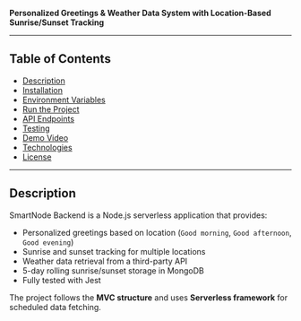 **Personalized Greetings & Weather Data System with Location-Based Sunrise/Sunset Tracking**

---

## Table of Contents
- [Description](#description)
- [Installation](#installation)
- [Environment Variables](#environment-variables)
- [Run the Project](#run-the-project)
- [API Endpoints](#api-endpoints)
- [Testing](#testing)
- [Demo Video](#demo-video)
- [Technologies](#technologies)
- [License](#license)

---

## Description
SmartNode Backend is a Node.js serverless application that provides:
- Personalized greetings based on location (`Good morning`, `Good afternoon`, `Good evening`)
- Sunrise and sunset tracking for multiple locations
- Weather data retrieval from a third-party API
- 5-day rolling sunrise/sunset storage in MongoDB
- Fully tested with Jest

The project follows the **MVC structure** and uses **Serverless framework** for scheduled data fetching.
